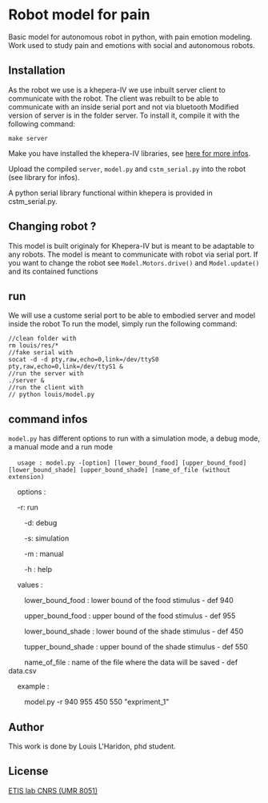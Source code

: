 # Robot model for pain
Basic model for autonomous robot in python, with pain emotion modeling. Work used to study pain and emotions with social and autonomous robots. 

## Installation
As the robot we use is a khepera-IV we use inbuilt server client to communicate with the robot.
The client was rebuilt to be able to communicate with an inside serial port and not via bluetooth
Modified version of server is in the folder server. To install it, compile it with the following command:
```
make server
```
Make you have installed the khepera-IV libraries, see [here for more infos](https://ftp.k-team.com/KheperaIV/software/Gumstix%20COM%20Y/UserManual/Khepera%20IV%20User%20Manual%204.x.pdf).

Upload the compiled ``server``, ``model.py`` and ``cstm_serial.py`` into the robot (see library for infos).

A python serial library functional within khepera is provided in cstm_serial.py.


## Changing robot ?
This model is built originaly for Khepera-IV but is meant to be adaptable to any robots.
The model is meant to communicate with robot via serial port.
If you want to change the robot see ``Model.Motors.drive()`` and ``Model.update()`` and its contained functions

## run

We will use a custome serial port to be able to embodied server and model inside the robot
To run the model, simply run the following command:
```
//clean folder with
rm louis/res/*
//fake serial with
socat -d -d pty,raw,echo=0,link=/dev/ttyS0 pty,raw,echo=0,link=/dev/ttyS1 &
//run the server with
./server &
//run the client with
// python louis/model.py
```

## command infos 
``model.py`` has different options to run with a simulation mode, a debug mode, a manual mode and a run mode

&emsp; ``usage : model.py -[option] [lower_bound_food] [upper_bound_food] [lower_bound_shade] [upper_bound_shade] [name_of_file (without extension)``

&emsp; options :

&emsp; -r: run

&emsp;&emsp; -d: debug

&emsp;&emsp; -s: simulation

&emsp;&emsp; -m : manual

&emsp;&emsp; -h : help

&emsp; values :

&emsp;&emsp; lower_bound_food : lower bound of the food stimulus - def 940

&emsp;&emsp; upper_bound_food : upper bound of the food stimulus - def 955

&emsp;&emsp; lower_bound_shade : lower bound of the shade stimulus - def 450

&emsp;&emsp; tupper_bound_shade : upper bound of the shade stimulus - def 550

&emsp;&emsp; name_of_file : name of the file where the data will be saved - def data.csv

&emsp; example : 

&emsp;&emsp; model.py -r 940 955 450 550 "expriment_1"


## Author
This work is done by Louis L'Haridon, phd student.

## License
[ETIS lab CNRS (UMR 8051)](https://www.etis-lab.fr/)
